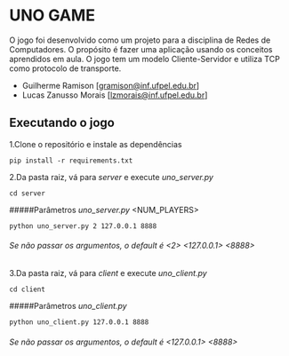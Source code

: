 # UNO GAME
O jogo foi desenvolvido como um projeto para a disciplina de Redes de Computadores.
O propósito é fazer uma aplicação usando os conceitos aprendidos em aula. O jogo tem um modelo Cliente-Servidor e utiliza TCP como protocolo de transporte.  

- Guilherme Ramison [gramison@inf.ufpel.edu.br]
- Lucas Zanusso Morais [lzmorais@inf.ufpel.edu.br]

## Executando o jogo
1.Clone o repositório e instale as dependências
````buildoutcfg
pip install -r requirements.txt
````
2.Da pasta raiz, vá para _server_ e execute _uno_server.py_
````buildoutcfg
cd server 
````
#####Parâmetros _uno_server.py_ <NUM_PLAYERS> <IP> <PORT>
````buildoutcfg
python uno_server.py 2 127.0.0.1 8888
````
###### Se não passar os argumentos, o _default_ é <2> <127.0.0.1> <8888>
3.Da pasta raiz, vá para _client_ e execute _uno_client.py_
````buildoutcfg
cd client
````
#####Parâmetros _uno_client.py_ <IP> <PORTA>
`````buildoutcfg
python uno_client.py 127.0.0.1 8888
`````
###### Se não passar os argumentos, o _default_ é <127.0.0.1> <8888>